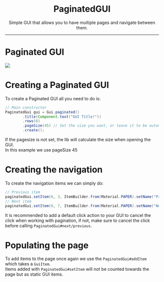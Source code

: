 <center><h1>PaginatedGUI</h1></center>
<center><p>Simple GUI that allows you to have multiple pages and navigate between them.</p></center>

---

# Paginated GUI

![](https://i.imgur.com/PqNYUIs.gif)

# Creating a Paginated GUI

To create a Paginated GUI all you need to do is:

```java
// Main constructor
PaginatedGui gui = Gui.paginated()
        .title(Component.text("GUI Title!"))
        .rows(6)
        .pageSize(45) // Set the size you want, or leave it to be automatic.
        .create();
```
If the pagesize is not set, the lib will calculate the size when opening the GUI.  
In this example we use pageSize 45


# Creating the navigation

To create the navigation items we can simply do:

```java
// Previous item
paginatedGui.setItem(6, 3, ItemBuilder.from(Material.PAPER).setName("Previous").asGuiItem(event -> paginatedGui.previous()));
// Next item
paginatedGui.setItem(6, 7, ItemBuilder.from(Material.PAPER).setName("Next").asGuiItem(event -> paginatedGui.next()));
```
It is recommended to add a default click action to your GUI to cancel the click when working with pagination, if not, make sure to cancel the click before calling `PaginatedGui#next/previous`.

# Populating the page

To add items to the page once again we use the `PaginatedGui#addItem` which takes a `GuiItem`.  
Items added with `PaginatedGui#setItem` will not be counted towards the page but as static GUI items.
